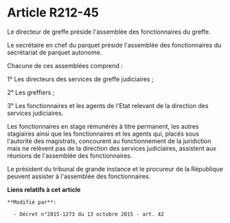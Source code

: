 # Article R212-45

Le directeur de greffe préside l'assemblée des fonctionnaires du greffe. 

Le secrétaire en chef du parquet préside l'assemblée des fonctionnaires du secrétariat de parquet autonome. 

Chacune de ces assemblées comprend : 

1° Les  directeurs des services de greffe judiciaires ; 

2° Les greffiers ; 

3° Les fonctionnaires et les agents de l'Etat relevant de la direction des services judiciaires. 

Les fonctionnaires en stage rémunérés à titre permanent, les autres stagiaires ainsi que les fonctionnaires et les agents
qui, placés sous l'autorité des magistrats, concourent au fonctionnement de la juridiction mais ne relèvent pas de la
direction des services judiciaires, assistent aux réunions de l'assemblée des fonctionnaires. 

Le président du tribunal de grande instance et le procureur de la République peuvent assister à l'assemblée des
fonctionnaires.

**Liens relatifs à cet article**

	**Modifié par**:

	  - Décret n°2015-1273 du 13 octobre 2015 - art. 42
